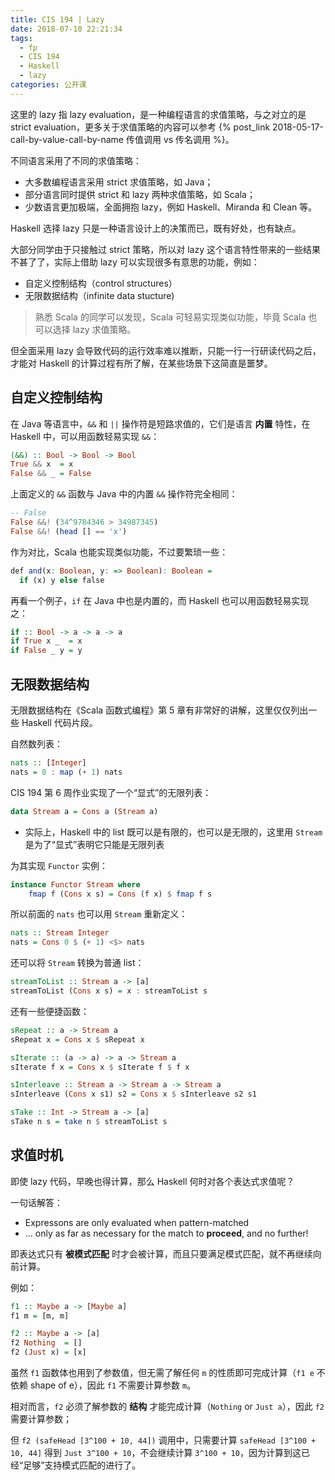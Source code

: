 ```yaml
---
title: CIS 194 | Lazy
date: 2018-07-10 22:21:34
tags:
  - fp
  - CIS 194
  - Haskell
  - lazy
categories: 公开课
---
```


这里的 lazy 指 lazy evaluation，是一种编程语言的求值策略，与之对立的是 strict evaluation，更多关于求值策略的内容可以参考 {% post_link 2018-05-17-call-by-value-call-by-name 传值调用 vs 传名调用 %}。

不同语言采用了不同的求值策略：

* 大多数编程语言采用 strict 求值策略，如 Java；
* 部分语言同时提供 strict 和 lazy 两种求值策略，如 Scala；
* 少数语言更加极端，全面拥抱 lazy，例如 Haskell、Miranda 和 Clean 等。

Haskell 选择 lazy 只是一种语言设计上的决策而已，既有好处，也有缺点。

<!-- more -->

大部分同学由于只接触过 strict 策略，所以对 lazy 这个语言特性带来的一些结果不甚了了，实际上借助 lazy 可以实现很多有意思的功能，例如：

* 自定义控制结构（control structures）
* 无限数据结构（infinite data stucture)

>熟悉 Scala 的同学可以发现，Scala 可轻易实现类似功能，毕竟 Scala 也可以选择 lazy 求值策略。

但全面采用 lazy 会导致代码的运行效率难以推断，只能一行一行研读代码之后，才能对 Haskell 的计算过程有所了解，在某些场景下这简直是噩梦。

## 自定义控制结构

在 Java 等语言中，`&&` 和 `||` 操作符是短路求值的，它们是语言 **内置** 特性，在 Haskell 中，可以用函数轻易实现 `&&`：

```Haskell
(&&) :: Bool -> Bool -> Bool
True && x  = x
False && _ = False
```

上面定义的 `&&` 函数与 Java 中的内置 `&&` 操作符完全相同：

```Haskell
-- False
False &&! (34^9784346 > 34987345)
False &&! (head [] == 'x')
```

作为对比，Scala 也能实现类似功能，不过要繁琐一些：

```Haskell
def and(x: Boolean, y: => Boolean): Boolean =
  if (x) y else false
```

再看一个例子，`if` 在 Java 中也是内置的，而 Haskell 也可以用函数轻易实现之：

```Haskell
if :: Bool -> a -> a -> a
if True x _  = x
if False _ y = y
```

## 无限数据结构

无限数据结构在《Scala 函数式编程》第 5 章有非常好的讲解，这里仅仅列出一些 Haskell 代码片段。

自然数列表：

```Haskell
nats :: [Integer]
nats = 0 : map (+ 1) nats
```

CIS 194 第 6 周作业实现了一个“显式”的无限列表：

```Haskell
data Stream a = Cons a (Stream a)
```

* 实际上，Haskell 中的 list 既可以是有限的，也可以是无限的，这里用 `Stream` 是为了“显式”表明它只能是无限列表

为其实现 `Functor` 实例：

```Haskell
instance Functor Stream where
    fmap f (Cons x s) = Cons (f x) $ fmap f s
```

所以前面的 `nats` 也可以用 `Stream` 重新定义：

```Haskell
nats :: Stream Integer
nats = Cons 0 $ (+ 1) <$> nats
```

还可以将 `Stream` 转换为普通 list：

```Haskell
streamToList :: Stream a -> [a]
streamToList (Cons x s) = x : streamToList s
```

还有一些便捷函数：

```Haskell
sRepeat :: a -> Stream a
sRepeat x = Cons x $ sRepeat x

sIterate :: (a -> a) -> a -> Stream a
sIterate f x = Cons x $ sIterate f $ f x

sInterleave :: Stream a -> Stream a -> Stream a
sInterleave (Cons x s1) s2 = Cons x $ sInterleave s2 s1

sTake :: Int -> Stream a -> [a]
sTake n s = take n $ streamToList s
```

## 求值时机

即使 lazy 代码，早晚也得计算，那么 Haskell 何时对各个表达式求值呢？

一句话解答：

* Expressons are only evaluated when pattern-matched
* ... only as far as necessary for the match to **proceed**, and no further!

即表达式只有 **被模式匹配** 时才会被计算，而且只要满足模式匹配，就不再继续向前计算。

例如：

```Haskell
f1 :: Maybe a -> [Maybe a]
f1 m = [m, m]

f2 :: Maybe a -> [a]
f2 Nothing  = []
f2 (Just x) = [x]
```

虽然 `f1` 函数体也用到了参数值，但无需了解任何 `m` 的性质即可完成计算（`f1 e` 不依赖 shape of e），因此 `f1` 不需要计算参数 `m`。

相对而言，`f2` 必须了解参数的 **结构** 才能完成计算（`Nothing` or `Just a`），因此 `f2` 需要计算参数；

但 `f2 (safeHead [3^100 + 10, 44])` 调用中，只需要计算 `safeHead [3^100 + 10, 44]` 得到 `Just 3^100 + 10`，不会继续计算 `3^100 + 10`，因为计算到这已经“足够”支持模式匹配的进行了。
